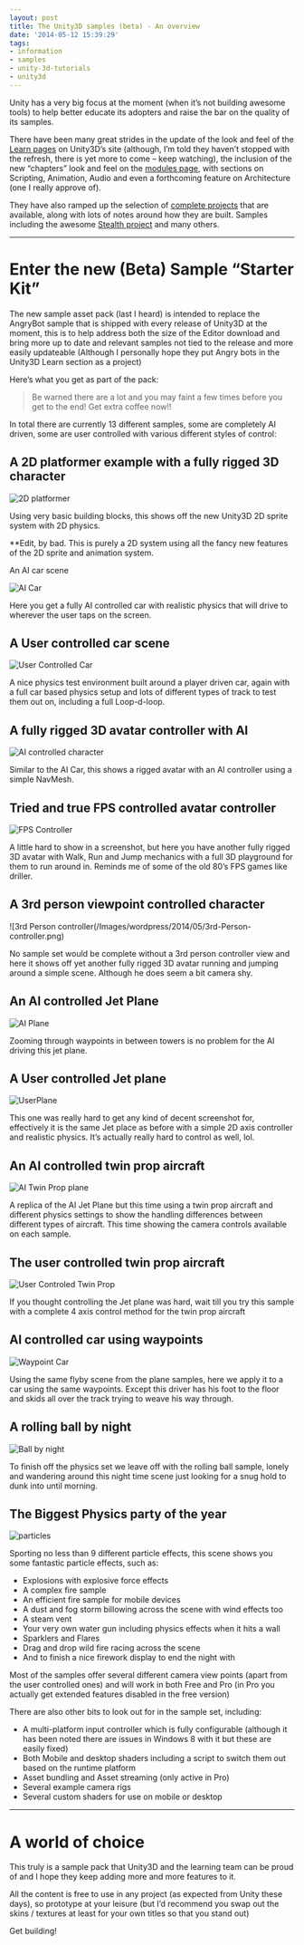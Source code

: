 ```yaml
---
layout: post
title: The Unity3D samples (beta) - An overview
date: '2014-05-12 15:39:29'
tags:
- information
- samples
- unity-3d-tutorials
- unity3d
---
```


Unity has a very big focus at the moment (when it’s not building awesome tools) to help better educate its adopters and raise the bar on the quality of its samples.

There have been many great strides in the update of the look and feel of the [Learn pages](http://unity3d.com/learn "Unity3D Learn site") on Unity3D’s site (although, I’m told they haven’t stopped with the refresh, there is yet more to come – keep watching), the inclusion of the new “chapters” look and feel on the [modules page](http://unity3d.com/learn/tutorials/modules "Unity3D Learn Modules"), with sections on Scripting, Animation, Audio and even a forthcoming feature on Architecture (one I really approve of).

They have also ramped up the selection of [complete projects](http://unity3d.com/learn/tutorials/projects "Unity3D learn complete projects page") that are available, along with lots of notes around how they are built.  Samples including the awesome [Stealth project](http://unity3d.com/learn/tutorials/projects/stealth "Unity3D Stealth sample project") and many others.

* * *

# Enter the new (Beta) Sample “Starter Kit”

The new sample asset pack (last I heard) is intended to replace the AngryBot sample that is shipped with every release of Unity3D at the moment, this is to help address both the size of the Editor download and bring more up to date and relevant samples not tied to the release and more easily updateable (Although I personally hope they put Angry bots in the Unity3D Learn section as a project)

Here’s what you get as part of the pack:

> Be warned there are a lot and you may faint a few times before you get to the end! Get extra coffee now!!

In total there are currently 13 different samples, some are completely AI driven, some are user controlled with various different styles of control:

## A 2D platformer example with a fully rigged 3D character

![2D platformer](/Images/wordpress/2014/05/2D-platformer.png)

Using very basic building blocks, this shows off the new Unity3D 2D sprite system with 2D physics.

\*\*Edit, by bad. This is purely a 2D system using all the fancy new features of the 2D sprite and animation system.

An AI car scene

![AI Car](/Images/wordpress/2014/05/AI-Car.png)

 

Here you get a fully AI controlled car with realistic physics that will drive to wherever the user taps on the screen.

## A User controlled car scene

![User Controlled Car](/Images/wordpress/2014/05/User-Controlled-Car.png)

A nice physics test environment built around a player driven car, again with a full car based physics setup and lots of different types of track to test them out on, including a full Loop-d-loop.
 

## A fully rigged 3D avatar controller with AI

![AI controlled character](/Images/wordpress/2014/05/AI-controlled-character.png)

Similar to the AI Car, this shows a rigged avatar with an AI controller using a simple NavMesh.

## Tried and true FPS controlled avatar controller

![FPS Controller](/Images/wordpress/2014/05/FPS-Controller.png)

A little hard to show in a screenshot, but here you have another fully rigged 3D avatar with Walk, Run and Jump mechanics with a full 3D playground for them to run around in.  Reminds me of some of the old 80’s FPS games like driller.

## A 3rd person viewpoint controlled character

![3rd Person controller(/Images/wordpress/2014/05/3rd-Person-controller.png)

No sample set would be complete without a 3rd person controller view and here it shows off yet another fully rigged 3D avatar running and jumping around a simple scene.  Although he does seem a bit camera shy.

## An AI controlled Jet Plane

![AI Plane](/Images/wordpress/2014/05/AI-Plane.png)

Zooming through waypoints in between towers is no problem for the AI driving this jet plane.

## A User controlled Jet plane

![UserPlane](/Images/wordpress/2014/05/UserPlane.png)

This one was really hard to get any kind of decent screenshot for, effectively it is the same Jet place as before with a simple 2D axis controller and realistic physics.  It’s actually really hard to control as well, lol.

## An AI controlled twin prop aircraft

![AI Twin Prop plane](/Images/wordpress/2014/05/AI-Twin-Prop-plane.png)

A replica of the AI Jet Plane but this time using a twin prop aircraft and different physics settings to show the handling differences between different types of aircraft. This time showing the camera controls available on each sample.

## The user controlled twin prop aircraft

![User Controled Twin Prop](/Images/wordpress/2014/05/User-Controled-Twin-Prop.png)

If you thought controlling the Jet plane was hard, wait till you try this sample with a complete 4 axis control method for the twin prop aircraft

## AI controlled car using waypoints

![Waypoint Car](/Images/wordpress/2014/05/Waypoint-Car.png)

Using the same flyby scene from the plane samples, here we apply it to a car using the same waypoints.  Except this driver has his foot to the floor and skids all over the track trying to weave his way through.

##  A rolling ball by night

![Ball by night](/Images/wordpress/2014/05/Ball-by-night.png)

To finish off the physics set we leave off with the rolling ball sample, lonely and wandering around this night time scene just looking for a snug hold to dunk into until morning.

## The Biggest Physics party of the year

![particles](/Images/wordpress/2014/05/particles.png)

Sporting no less than 9 different particle effects, this scene shows you some fantastic particle effects, such as:

- Explosions with explosive force effects
- A complex fire sample
- An efficient fire sample for mobile devices
- A dust and fog storm billowing across the scene with wind effects too
- A steam vent
- Your very own water gun including physics effects when it hits a wall
- Sparklers and Flares
- Drag and drop wild fire racing across the scene
- And to finish a nice firework display to end the night with

Most of the samples offer several different camera view points (apart from the user controlled ones) and will work in both Free and Pro (in Pro you actually get extended features disabled in the free version)

There are also other bits to look out for in the sample set, including:

- A multi-platform input controller which is fully configurable (although it has been noted there are issues in Windows 8 with it but these are easily fixed)
- Both Mobile and desktop shaders including a script to switch them out based on the runtime platform
- Asset bundling and Asset streaming (only active in Pro)
- Several example camera rigs
- Several custom shaders for use on mobile or desktop

* * *

# A world of choice

This truly is a sample pack that Unity3D and the learning team can be proud of and I hope they keep adding more and more features to it.

All the content is free to use in any project (as expected from Unity these days), so prototype at your leisure (but I’d recommend you swap out the skins / textures at least for your own titles so that you stand out)

Get building!

